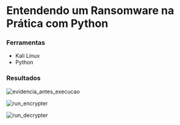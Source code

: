 # Entendendo um Ransomware na Prática com Python

### Ferramentas

- Kali Linux
- Python

### Resultados

![evidencia_antes_execucao](https://github.com/user-attachments/assets/7a6bc275-ab3c-4db3-9da0-bee52477adaf)

![run_encrypter](https://github.com/user-attachments/assets/c0f0e418-7c5a-42df-a945-5fb4ee75a612)

![run_decrypter](https://github.com/user-attachments/assets/c27c4b17-d69b-4057-93a3-0b0069b48728)

